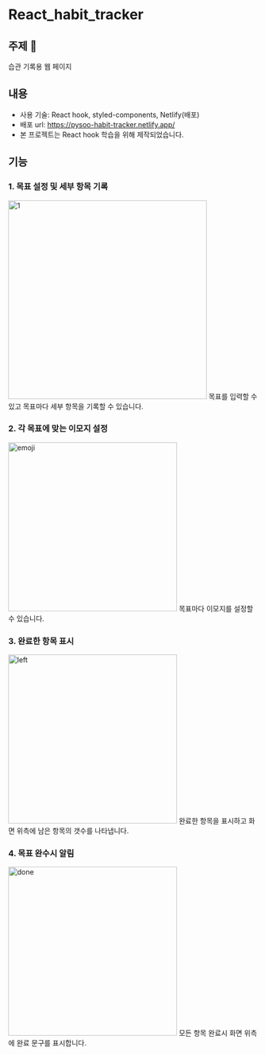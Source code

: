 # React_habit_tracker
## 주제 :memo:
습관 기록용 웹 페이지
## 내용
- 사용 기술: React hook, styled-components, Netlify(배포)
- 배포 url: https://pysoo-habit-tracker.netlify.app/
- 본 프로젝트는 React hook 학습을 위해 제작되었습니다.
   
## 기능
### 1. 목표 설정 및 세부 항목 기록
<img width="400" alt="1" src="https://user-images.githubusercontent.com/55135881/142326294-bd1bdaac-66e3-404d-97c5-9bb233eabf54.PNG">
목표를 입력할 수 있고 목표마다 세부 항목을 기록할 수 있습니다.
<br>

### 2. 각 목표에 맞는 이모지 설정
<img width="340" alt="emoji" src="https://user-images.githubusercontent.com/55135881/142326330-d48ed7a0-09d2-4066-91e0-8a706749b32e.PNG">
목표마다 이모지를 설정할 수 있습니다.
<br>

### 3. 완료한 항목 표시
<img width="340" alt="left" src="https://user-images.githubusercontent.com/55135881/142326336-b2c4e559-07d5-47c7-a88e-8f5cb7b83ad5.PNG">
완료한 항목을 표시하고 화면 위측에 남은 항목의 갯수를 나타냅니다.
<br>

### 4. 목표 완수시 알림
<img width="340" alt="done" src="https://user-images.githubusercontent.com/55135881/142326319-f5c2df1c-543c-4619-9ec0-ce0511a3757e.PNG">
모든 항목 완료시 화면 위측에 완료 문구를 표시합니다.
